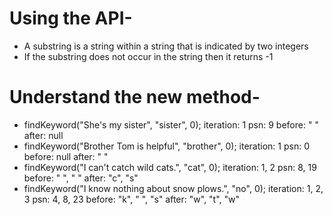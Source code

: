 # Using the API-
* A substring is a string within a string that is indicated by two integers
* If the substring does not occur in the string then it returns -1

# Understand the new method-
* findKeyword("She's my sister", "sister", 0); iteration: 1 psn: 9 before: " " after: null
* findKeyword("Brother Tom is helpful", "brother", 0); iteration: 1 psn: 0 before: null after: " "
* findKeyword("I can't catch wild cats.", "cat", 0); iteration: 1, 2 psn: 8, 19 before: " ", " " after: "c", "s"
* findKeyword("I know nothing about snow plows.", "no", 0); iteration: 1, 2, 3 psn: 4, 8, 23 before: "k", " ", "s" after: "w", "t", "w"